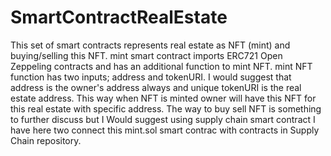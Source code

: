 # SmartContractRealEstate
This set of smart contracts represents real estate as NFT (mint) and buying/selling this NFT.
mint smart contract imports ERC721 Open Zeppeling contracts and has an additional function to mint NFT.
mint NFT function has two inputs; address and tokenURI. I would suggest that address is the owner's address always and unique tokenURI is the real estate address.
This way when NFT is minted owner will have this NFT for this real estate with specific address.
The way to buy sell NFT is something to further discuss but I Would suggest using supply chain smart contract I have here two connect this mint.sol smart contrac with contracts in 
Supply Chain repository.
